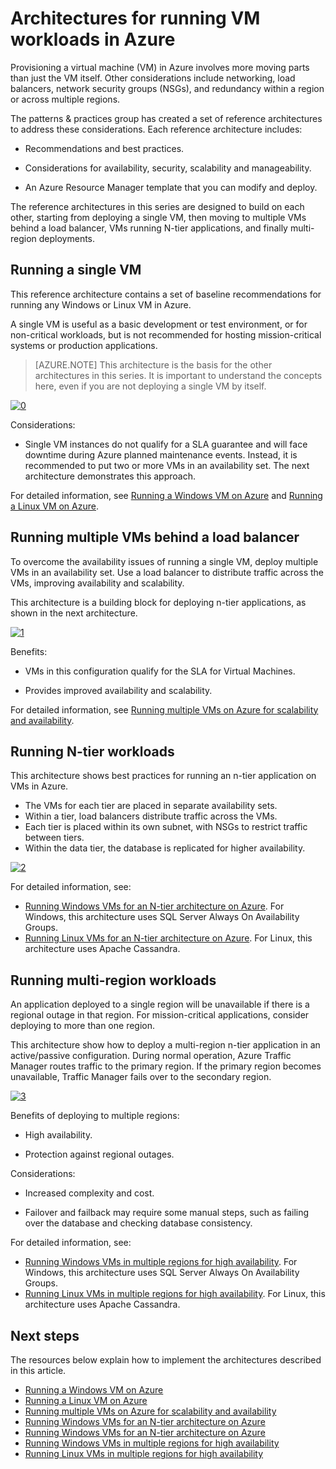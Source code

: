 <properties
   pageTitle="Architectures for running VM workloads in Azure | Microsoft Azure"
   description="Explains some common architectures for deploying VMs that host enterprise-scale applications in Azure."
   services=""
   documentationCenter="na"
   authors="telmosampaio"
   manager="christb"
   editor=""
   tags=""/>
<tags
   ms.service="guidance"
   ms.devlang="na"
   ms.topic="article"
   ms.tgt_pltfrm="na"
   ms.workload="na"
   ms.date="10/31/2016"
   ms.author="telmosampaio"/>
   
# Architectures for running VM workloads in Azure

Provisioning a virtual machine (VM) in Azure involves more moving parts than just the VM itself. Other considerations include networking, load balancers, network security groups (NSGs), and redundancy within a region or across multiple regions.

The patterns & practices group has created a set of reference architectures to address these considerations. Each reference architecture includes:

- Recommendations and best practices.

- Considerations for availability, security, scalability and manageability.

- An Azure Resource Manager template that you can modify and deploy.

The reference architectures in this series are designed to build on each other, starting from deploying a single VM, then moving to multiple VMs behind a load balancer, VMs running N-tier applications, and finally multi-region deployments.

## Running a single VM

This reference architecture contains a set of baseline recommendations for running any Windows or Linux VM in Azure. 

A single VM is useful as a basic development or test environment, or for non-critical workloads, but is not recommended for hosting mission-critical systems or production applications. 

> [AZURE.NOTE] This architecture is the basis for the other architectures in this series. It is important to understand the concepts here, even if you are not deploying a single VM by itself.

[![0]][0]

Considerations:

- Single VM instances do not qualify for a SLA guarantee and will face downtime during Azure planned maintenance events. Instead, it is recommended to put two or more VMs in an availability set. The next architecture demonstrates this approach.

For detailed information, see [Running a Windows VM on Azure][single-vm] and [Running a Linux VM on Azure][single-vm-linux].

## Running multiple VMs behind a load balancer

To overcome the availability issues of running a single VM, deploy multiple VMs in an availability set. Use a load balancer to distribute traffic across the VMs, improving availability and scalability.  

This architecture is a building block for deploying n-tier applications, as shown in the next architecture.

[![1]][1]

Benefits:

- VMs in this configuration qualify for the SLA for Virtual Machines.

- Provides improved availability and scalability.

For detailed information, see [Running multiple VMs on Azure for scalability and availability][multiple-vms].

## Running N-tier workloads

This architecture shows best practices for running an n-tier application on VMs in Azure.

- The VMs for each tier are placed in separate availability sets. 
- Within a tier, load balancers distribute traffic across the VMs. 
- Each tier is placed within its own subnet, with NSGs to restrict traffic between tiers.
- Within the data tier, the database is replicated for higher availability.  

[![2]][2]

For detailed information, see:

- [Running Windows VMs for an N-tier architecture on Azure][multiple-tiers]. For Windows, this architecture uses SQL Server Always On Availability Groups. 
- [Running Linux VMs for an N-tier architecture on Azure][multiple-tiers-linux]. For Linux, this architecture uses Apache Cassandra.

## Running multi-region workloads

An application deployed to a single region will be unavailable if there is a regional outage in that region. For mission-critical applications, consider deploying to more than one region.

This architecture show how to deploy a multi-region n-tier application in an active/passive configuration. During normal operation, Azure Traffic Manager routes traffic to the primary region. If the primary region becomes unavailable, Traffic Manager fails over to the secondary region.  

[![3]][3]

Benefits of deploying to multiple regions:

- High availability.

- Protection against regional outages.

Considerations:

- Increased complexity and cost.

- Failover and failback may require some manual steps, such as failing over the database and checking database consistency.

For detailed information, see:

- [Running Windows VMs in multiple regions for high availability][multiple-regions].  For Windows, this architecture uses SQL Server Always On Availability Groups. 
- [Running Linux VMs in multiple regions for high availability][multiple-regions-linux]. For Linux, this architecture uses Apache Cassandra.

## Next steps

The resources below explain how to implement the architectures described in this article.

- [Running a Windows VM on Azure][single-vm]
- [Running a Linux VM on Azure][single-vm-linux]
- [Running multiple VMs on Azure for scalability and availability][multiple-vms]
- [Running Windows VMs for an N-tier architecture on Azure][multiple-tiers]
- [Running Windows VMs for an N-tier architecture on Azure][multiple-tiers-linux]
- [Running Windows VMs in multiple regions for high availability][multiple-regions] 
- [Running Linux VMs in multiple regions for high availability][multiple-regions-linux]

<!-- Links -->
[0]: ./media/compute/compute-single-vm.png "Single VM architecture in Azure"
[1]: ./media/compute/compute-multi-vm.png "Multiple VM architecture in Azure"
[2]: ./media/compute/compute-multi-tier.png "Multiple tier architecture in Azure"
[3]: ./media/compute/compute-multi-region.png "Multiple region architecture in Azure"
[single-vm]: ./guidance-compute-single-vm.md
[single-vm-linux]: ./guidance-compute-single-vm-linux.md 
[multiple-vms]: ./guidance-compute-multi-vm.md
[multiple-tiers]: ./guidance-compute-n-tier-vm.md
[multiple-tiers-linux]: ./guidance-compute-n-tier-vm-linux.md
[multiple-regions]: ./guidance-compute-multiple-datacenters.md
[multiple-regions-linux]: ./guidance-compute-multiple-datacenters-linux.md